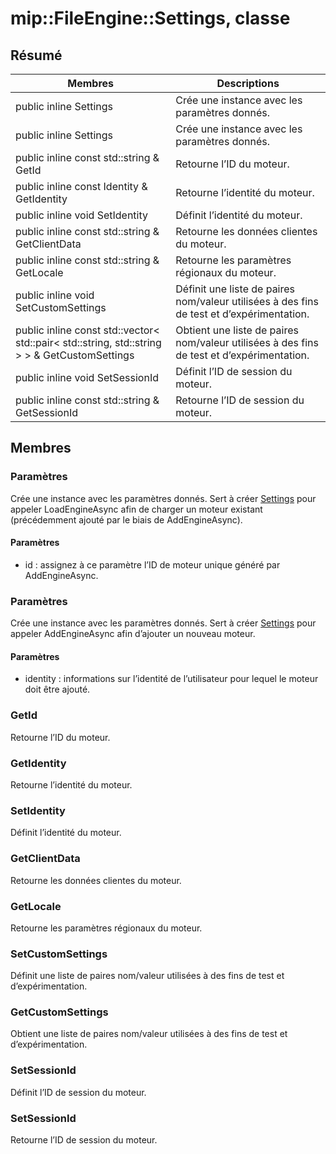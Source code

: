 # <a name="class-mipfileenginesettings"></a>mip::FileEngine::Settings, classe 
## <a name="summary"></a>Résumé
 Membres                        | Descriptions                                
--------------------------------|---------------------------------------------
public inline  Settings | Crée une instance avec les paramètres donnés.
public inline  Settings | Crée une instance avec les paramètres donnés.
public inline const std::string & GetId | Retourne l’ID du moteur.
public inline const Identity & GetIdentity | Retourne l’identité du moteur.
public inline void SetIdentity | Définit l’identité du moteur.
public inline const std::string & GetClientData | Retourne les données clientes du moteur.
public inline const std::string & GetLocale | Retourne les paramètres régionaux du moteur.
public inline void SetCustomSettings | Définit une liste de paires nom/valeur utilisées à des fins de test et d’expérimentation.
public inline const std::vector< std::pair< std::string, std::string > > & GetCustomSettings | Obtient une liste de paires nom/valeur utilisées à des fins de test et d’expérimentation.
public inline void SetSessionId | Définit l’ID de session du moteur.
public inline const std::string & GetSessionId | Retourne l’ID de session du moteur.
## <a name="members"></a>Membres
### <a name="settings"></a>Paramètres
Crée une instance avec les paramètres donnés.
Sert à créer [Settings](#classmip_1_1_file_engine_1_1_settings) pour appeler LoadEngineAsync afin de charger un moteur existant (précédemment ajouté par le biais de AddEngineAsync).
#### <a name="parameters"></a>Paramètres
* id : assignez à ce paramètre l’ID de moteur unique généré par AddEngineAsync.
### <a name="settings"></a>Paramètres
Crée une instance avec les paramètres donnés.
Sert à créer [Settings](#classmip_1_1_file_engine_1_1_settings) pour appeler AddEngineAsync afin d’ajouter un nouveau moteur.
#### <a name="parameters"></a>Paramètres
* identity : informations sur l’identité de l’utilisateur pour lequel le moteur doit être ajouté.
### <a name="getid"></a>GetId
Retourne l’ID du moteur.
### <a name="getidentity"></a>GetIdentity
Retourne l’identité du moteur.
### <a name="setidentity"></a>SetIdentity
Définit l’identité du moteur.
### <a name="getclientdata"></a>GetClientData
Retourne les données clientes du moteur.
### <a name="getlocale"></a>GetLocale
Retourne les paramètres régionaux du moteur.
### <a name="setcustomsettings"></a>SetCustomSettings
Définit une liste de paires nom/valeur utilisées à des fins de test et d’expérimentation.
### <a name="getcustomsettings"></a>GetCustomSettings
Obtient une liste de paires nom/valeur utilisées à des fins de test et d’expérimentation.
### <a name="setsessionid"></a>SetSessionId
Définit l’ID de session du moteur.
### <a name="getsessionid"></a>SetSessionId
Retourne l’ID de session du moteur.